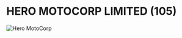 # HERO MOTOCORP LIMITED (105)

![Hero MotoCorp](https://en.wikipedia.org/wiki/Hero_MotoCorp#/media/File:Hero_MotoCorp.svg "Hero MotoCorp")